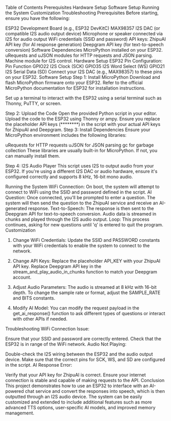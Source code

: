 Table of Contents
Prerequisites
Hardware Setup
Software Setup
Running the System
Customization
Troubleshooting
Prerequisites
Before starting, ensure you have the following:

ESP32 Development Board (e.g., ESP32 DevKitC)
MAX98357 I2S DAC (or compatible I2S audio output device)
Microphone or speaker connected via I2S for audio output
WiFi credentials (SSID and password)
API keys:
ZhipuAI API key (for AI response generation)
Deepgram API key (for text-to-speech conversion)
Software Dependencies
MicroPython installed on your ESP32.
uRequests and uJSON modules for HTTP requests and JSON parsing.
Machine module for I2S control.
Hardware Setup
ESP32 Pin Configuration:
Pin	Function
GPIO22	I2S Clock (SCK)
GPIO35	I2S Word Select (WS)
GPIO21	I2S Serial Data (SD)
Connect your I2S DAC (e.g., MAX98357) to these pins on your ESP32.
Software Setup
Step 1: Install MicroPython
Download and flash MicroPython firmware onto your ESP32. Refer to the official MicroPython documentation for ESP32 for installation instructions.

Set up a terminal to interact with the ESP32 using a serial terminal such as Thonny, PuTTY, or screen.

Step 2: Upload the Code
Open the provided Python script in your editor.
Upload the code to the ESP32 using Thonny or ampy.
Ensure you replace the placeholder API keys (********) in the script with your actual API keys for ZhipuAI and Deepgram.
Step 3: Install Dependencies
Ensure your MicroPython environment includes the following libraries:

uRequests for HTTP requests
uJSON for JSON parsing
gc for garbage collection
These libraries are usually built-in for MicroPython. If not, you can manually install them.

Step 4: I2S Audio Player
This script uses I2S to output audio from your ESP32. If you're using a different I2S DAC or audio hardware, ensure it's configured correctly and supports 8 kHz, 16-bit mono audio.

Running the System
WiFi Connection: On boot, the system will attempt to connect to WiFi using the SSID and password defined in the script.
AI Question: Once connected, you'll be prompted to enter a question. The system will then send the question to the ZhipuAI service and receive an AI-generated response.
Text-to-Speech: The response is then sent to the Deepgram API for text-to-speech conversion. Audio data is streamed in chunks and played through the I2S audio output.
Loop: This process continues, asking for new questions until 'q' is entered to quit the program.
Customization
1. Change WiFi Credentials:
Update the SSID and PASSWORD constants with your WiFi credentials to enable the system to connect to the network.

2. Change API Keys:
Replace the placeholder API_KEY with your ZhipuAI API key.
Replace Deepgram API key in the stream_and_play_audio_in_chunks function to match your Deepgram account.
3. Adjust Audio Parameters:
The audio is streamed at 8 kHz with 16-bit depth. To change the sample rate or format, adjust the SAMPLE_RATE and BITS constants.

4. Modify AI Model:
You can modify the request payload in the get_ai_response() function to ask different types of questions or interact with other APIs if needed.

Troubleshooting
WiFi Connection Issue:

Ensure that your SSID and password are correctly entered.
Check that the ESP32 is in range of the WiFi network.
Audio Not Playing:

Double-check the I2S wiring between the ESP32 and the audio output device.
Make sure that the correct pins for SCK, WS, and SD are configured in the script.
AI Response Error:

Verify that your API key for ZhipuAI is correct.
Ensure your internet connection is stable and capable of making requests to the API.
Conclusion
This project demonstrates how to use an ESP32 to interface with an AI-powered chat service and convert the responses into speech, which is then outputted through an I2S audio device. The system can be easily customized and extended to include additional features such as more advanced TTS options, user-specific AI models, and improved memory management.
